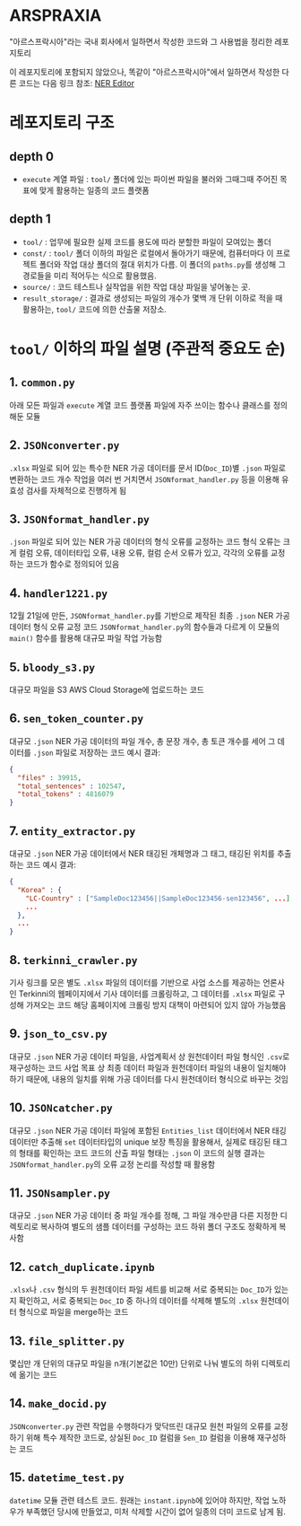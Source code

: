 # ARSPRAXIA
"아르스프락시아"라는 국내 회사에서 일하면서 작성한 코드와 그 사용법을 정리한 레포지토리

이 레포지토리에 포함되지 않았으나, 똑같이 "아르스프락시아"에서 일하면서 작성한 다른 코드는 다음 링크 참조:
[NER Editor](https://github.com/Siadel/arspraxia_JSON_NER_Editor)

# 레포지토리 구조
## depth 0
- `execute` 계열 파일 : `tool/` 폴더에 있는 파이썬 파일을 불러와 그때그때 주어진 목표에 맞게 활용하는 일종의 코드 플랫폼

## depth 1
- `tool/` : 업무에 필요한 실제 코드를 용도에 따라 분할한 파일이 모여있는 폴더
- `const/` : `tool/` 폴더 이하의 파일은 로컬에서 돌아가기 때문에, 컴퓨터마다 이 프로젝트 폴더와 작업 대상 폴더의 절대 위치가 다름. 이 폴더의 `paths.py`를 생성해 그 경로들을 미리 적어두는 식으로 활용했음.
- `source/` : 코드 테스트나 실작업을 위한 작업 대상 파일을 넣어놓는 곳.
- `result_storage/` : 결과로 생성되는 파일의 개수가 몇백 개 단위 이하로 적을 때 활용하는, `tool/` 코드에 의한 산출물 저장소.

# `tool/` 이하의 파일 설명 (주관적 중요도 순)
## 1. `common.py`
아래 모든 파일과 `execute` 계열 코드 플랫폼 파일에 자주 쓰이는 함수나 클래스를 정의해둔 모듈
## 2. `JSONconverter.py`
`.xlsx` 파일로 되어 있는 특수한 NER 가공 데이터를 문서 ID(`Doc_ID`)별 `.json` 파일로 변환하는 코드
개수 작업을 여러 번 거치면서 `JSONformat_handler.py` 등을 이용해 유효성 검사를 자체적으로 진행하게 됨
## 3. `JSONformat_handler.py`
`.json` 파일로 되어 있는 NER 가공 데이터의 형식 오류를 교정하는 코드
형식 오류는 크게 컬럼 오류, 데이터타입 오류, 내용 오류, 컬럼 순서 오류가 있고, 각각의 오류를 교정하는 코드가 함수로 정의되어 있음
## 4. `handler1221.py`
12월 21일에 만든, `JSONformat_handler.py`를 기반으로 제작된 최종 `.json` NER 가공 데이터 형식 오류 교정 코드
`JSONformat_handler.py`의 함수들과 다르게 이 모듈의 `main()` 함수를 활용해 대규모 파일 작업 가능함
## 5. `bloody_s3.py`
대규모 파일을 S3 AWS Cloud Storage에 업로드하는 코드
## 6. `sen_token_counter.py`
대규모 `.json` NER 가공 데이터의 파일 개수, 총 문장 개수, 총 토큰 개수를 세어 그 데이터를 `.json` 파일로 저장하는 코드
예시 결과:
```json
{
  "files" : 39915,
  "total_sentences" : 102547,
  "total_tokens" : 4816079
}
```
## 7. `entity_extractor.py`
대규모 `.json` NER 가공 데이터에서 NER 태깅된 개체명과 그 태그, 태깅된 위치를 추출하는 코드
예시 결과:
```json
{
  "Korea" : {
    "LC-Country" : ["SampleDoc123456||SampleDoc123456-sen123456", ...],
    ...
  },
  ...
}
```
## 8. `terkinni_crawler.py`
기사 링크를 모은 별도 `.xlsx` 파일의 데이터를 기반으로 사업 소스를 제공하는 언론사인 Terkinni의 웹페이지에서 기사 데이터를 크롤링하고, 그 데이터를 `.xlsx` 파일로 구성해 가져오는 코드
해당 홈페이지에 크롤링 방지 대책이 마련되어 있지 않아 가능했음
## 9. `json_to_csv.py`
대규모 `.json` NER 가공 데이터 파일을, 사업계획서 상 원천데이터 파일 형식인 `.csv`로 재구성하는 코드
사업 목표 상 최종 데이터 파일과 원천데이터 파일의 내용이 일치해야 하기 때문에, 내용의 일치를 위해 가공 데이터를 다시 원천데이터 형식으로 바꾸는 것임
## 10. `JSONcatcher.py`
대규모 `.json` NER 가공 데이터 파일에 포함된 `Entities_list` 데이터에서 NER 태깅 데이터만 추출해 `set` 데이터타입의 unique 보장 특징을 활용해서, 실제로 태깅된 태그의 형태를 확인하는 코드
코드의 산출 파일 형태는 `.json`
이 코드의 실행 결과는 `JSONformat_handler.py`의 오류 교정 논리를 작성할 때 활용함
## 11. `JSONsampler.py`
대규모 `.json` NER 가공 데이터 중 파일 개수를 정해, 그 파일 개수만큼 다른 지정한 디렉토리로 복사하여 별도의 샘플 데이터를 구성하는 코드
하위 폴더 구조도 정확하게 복사함
## 12. `catch_duplicate.ipynb`
`.xlsx`나 `.csv` 형식의 두 원천데이터 파일 세트를 비교해 서로 중복되는 `Doc_ID`가 있는지 확인하고, 서로 중복되는 `Doc_ID` 중 하나의 데이터를 삭제해 별도의 `.xlsx` 원천데이터 형식으로 파일을 merge하는 코드
## 13. `file_splitter.py`
몇십만 개 단위의 대규모 파일을 n개(기본값은 10만) 단위로 나눠 별도의 하위 디렉토리에 옮기는 코드
## 14. `make_docid.py`
`JSONconverter.py` 관련 작업을 수행하다가 맞닥뜨린 대규모 원천 파일의 오류를 교정하기 위해 특수 제작한 코드로, 상실된 `Doc_ID` 컬럼을 `Sen_ID` 컬럼을 이용해 재구성하는 코드
## 15. `datetime_test.py`
`datetime` 모듈 관련 테스트 코드. 원래는 `instant.ipynb`에 있어야 하지만, 작업 노하우가 부족했던 당시에 만들었고, 미처 삭제할 시간이 없어 일종의 더미 코드로 남게 됨.